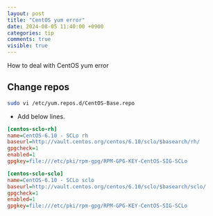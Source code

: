 ```yaml
---
layout: post
title: "CentOS yum error"
date: 2024-08-05 11:40:00 +0900
categories: tip
comments: true
visible: true
---
```

How to deal with CentOS yum error

## Change repos

```sh
sudo vi /etc/yum.repos.d/CentOS-Base.repo
```

- Add below lines.

```ini
[centos-sclo-rh]
name=CentOS-6.10 - SCLo rh
baseurl=http://vault.centos.org/centos/6.10/sclo/$basearch/rh/
gpgcheck=1
enabled=1
gpgkey=file:///etc/pki/rpm-gpg/RPM-GPG-KEY-CentOS-SIG-SCLo

[centos-sclo-sclo]
name=CentOS-6.10 - SCLo sclo
baseurl=http://vault.centos.org/centos/6.10/sclo/$basearch/sclo/
gpgcheck=1
enabled=1
gpgkey=file:///etc/pki/rpm-gpg/RPM-GPG-KEY-CentOS-SIG-SCLo
```
